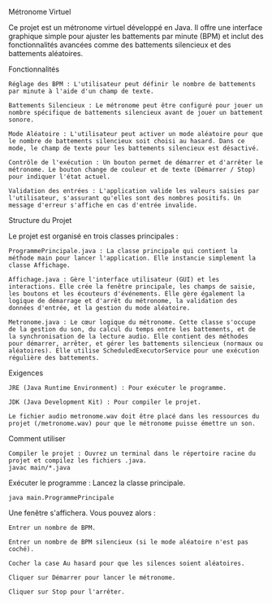Métronome Virtuel

Ce projet est un métronome virtuel développé en Java. Il offre une interface graphique simple pour ajuster les battements par minute (BPM) et inclut des fonctionnalités avancées comme des battements silencieux et des battements aléatoires.

Fonctionnalités

    Réglage des BPM : L'utilisateur peut définir le nombre de battements par minute à l'aide d'un champ de texte.

    Battements Silencieux : Le métronome peut être configuré pour jouer un nombre spécifique de battements silencieux avant de jouer un battement sonore.

    Mode Aléatoire : L'utilisateur peut activer un mode aléatoire pour que le nombre de battements silencieux soit choisi au hasard. Dans ce mode, le champ de texte pour les battements silencieux est désactivé.

    Contrôle de l'exécution : Un bouton permet de démarrer et d'arrêter le métronome. Le bouton change de couleur et de texte (Démarrer / Stop) pour indiquer l'état actuel.

    Validation des entrées : L'application valide les valeurs saisies par l'utilisateur, s'assurant qu'elles sont des nombres positifs. Un message d'erreur s'affiche en cas d'entrée invalide.

Structure du Projet

Le projet est organisé en trois classes principales :

    ProgrammePrincipale.java : La classe principale qui contient la méthode main pour lancer l'application. Elle instancie simplement la classe Affichage.

    Affichage.java : Gère l'interface utilisateur (GUI) et les interactions. Elle crée la fenêtre principale, les champs de saisie, les boutons et les écouteurs d'événements. Elle gère également la logique de démarrage et d'arrêt du métronome, la validation des données d'entrée, et la gestion du mode aléatoire.

    Metronome.java : Le cœur logique du métronome. Cette classe s'occupe de la gestion du son, du calcul du temps entre les battements, et de la synchronisation de la lecture audio. Elle contient des méthodes pour démarrer, arrêter, et gérer les battements silencieux (normaux ou aléatoires). Elle utilise ScheduledExecutorService pour une exécution régulière des battements.

Exigences

    JRE (Java Runtime Environment) : Pour exécuter le programme.

    JDK (Java Development Kit) : Pour compiler le projet.

    Le fichier audio metronome.wav doit être placé dans les ressources du projet (/metronome.wav) pour que le métronome puisse émettre un son.

Comment utiliser

    Compiler le projet : Ouvrez un terminal dans le répertoire racine du projet et compilez les fichiers .java.
    javac main/*.java

Exécuter le programme : Lancez la classe principale.

    java main.ProgrammePrincipale

Une fenêtre s'affichera. Vous pouvez alors :

    Entrer un nombre de BPM.

    Entrer un nombre de BPM silencieux (si le mode aléatoire n'est pas coché).

    Cocher la case Au hasard pour que les silences soient aléatoires.

    Cliquer sur Démarrer pour lancer le métronome.

    Cliquer sur Stop pour l'arrêter.
